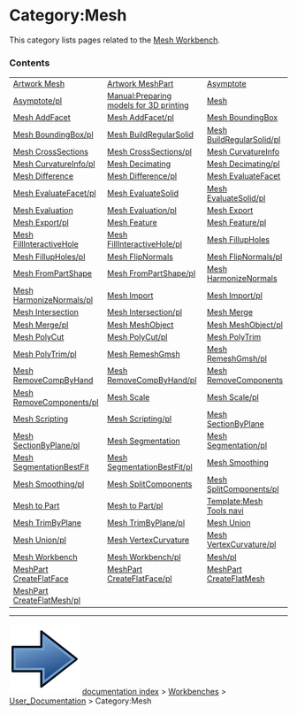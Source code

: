 # Category:Mesh
This category lists pages related to the [Mesh Workbench](Mesh_Workbench.md).

### Contents

|     |     |     |
| --- | --- | --- |
| [Artwork Mesh](Artwork_Mesh.md) | [Artwork MeshPart](Artwork_MeshPart.md) | [Asymptote](Asymptote.md) |
| [Asymptote/pl](Asymptote/pl.md) | [Manual:Preparing models for 3D printing](Manual_Preparing_models_for_3D_printing.md) | [Mesh](Mesh.md) |
| [Mesh AddFacet](Mesh_AddFacet.md) | [Mesh AddFacet/pl](Mesh_AddFacet/pl.md) | [Mesh BoundingBox](Mesh_BoundingBox.md) |
| [Mesh BoundingBox/pl](Mesh_BoundingBox/pl.md) | [Mesh BuildRegularSolid](Mesh_BuildRegularSolid.md) | [Mesh BuildRegularSolid/pl](Mesh_BuildRegularSolid/pl.md) |
| [Mesh CrossSections](Mesh_CrossSections.md) | [Mesh CrossSections/pl](Mesh_CrossSections/pl.md) | [Mesh CurvatureInfo](Mesh_CurvatureInfo.md) |
| [Mesh CurvatureInfo/pl](Mesh_CurvatureInfo/pl.md) | [Mesh Decimating](Mesh_Decimating.md) | [Mesh Decimating/pl](Mesh_Decimating/pl.md) |
| [Mesh Difference](Mesh_Difference.md) | [Mesh Difference/pl](Mesh_Difference/pl.md) | [Mesh EvaluateFacet](Mesh_EvaluateFacet.md) |
| [Mesh EvaluateFacet/pl](Mesh_EvaluateFacet/pl.md) | [Mesh EvaluateSolid](Mesh_EvaluateSolid.md) | [Mesh EvaluateSolid/pl](Mesh_EvaluateSolid/pl.md) |
| [Mesh Evaluation](Mesh_Evaluation.md) | [Mesh Evaluation/pl](Mesh_Evaluation/pl.md) | [Mesh Export](Mesh_Export.md) |
| [Mesh Export/pl](Mesh_Export/pl.md) | [Mesh Feature](Mesh_Feature.md) | [Mesh Feature/pl](Mesh_Feature/pl.md) |
| [Mesh FillInteractiveHole](Mesh_FillInteractiveHole.md) | [Mesh FillInteractiveHole/pl](Mesh_FillInteractiveHole/pl.md) | [Mesh FillupHoles](Mesh_FillupHoles.md) |
| [Mesh FillupHoles/pl](Mesh_FillupHoles/pl.md) | [Mesh FlipNormals](Mesh_FlipNormals.md) | [Mesh FlipNormals/pl](Mesh_FlipNormals/pl.md) |
| [Mesh FromPartShape](Mesh_FromPartShape.md) | [Mesh FromPartShape/pl](Mesh_FromPartShape/pl.md) | [Mesh HarmonizeNormals](Mesh_HarmonizeNormals.md) |
| [Mesh HarmonizeNormals/pl](Mesh_HarmonizeNormals/pl.md) | [Mesh Import](Mesh_Import.md) | [Mesh Import/pl](Mesh_Import/pl.md) |
| [Mesh Intersection](Mesh_Intersection.md) | [Mesh Intersection/pl](Mesh_Intersection/pl.md) | [Mesh Merge](Mesh_Merge.md) |
| [Mesh Merge/pl](Mesh_Merge/pl.md) | [Mesh MeshObject](Mesh_MeshObject.md) | [Mesh MeshObject/pl](Mesh_MeshObject/pl.md) |
| [Mesh PolyCut](Mesh_PolyCut.md) | [Mesh PolyCut/pl](Mesh_PolyCut/pl.md) | [Mesh PolyTrim](Mesh_PolyTrim.md) |
| [Mesh PolyTrim/pl](Mesh_PolyTrim/pl.md) | [Mesh RemeshGmsh](Mesh_RemeshGmsh.md) | [Mesh RemeshGmsh/pl](Mesh_RemeshGmsh/pl.md) |
| [Mesh RemoveCompByHand](Mesh_RemoveCompByHand.md) | [Mesh RemoveCompByHand/pl](Mesh_RemoveCompByHand/pl.md) | [Mesh RemoveComponents](Mesh_RemoveComponents.md) |
| [Mesh RemoveComponents/pl](Mesh_RemoveComponents/pl.md) | [Mesh Scale](Mesh_Scale.md) | [Mesh Scale/pl](Mesh_Scale/pl.md) |
| [Mesh Scripting](Mesh_Scripting.md) | [Mesh Scripting/pl](Mesh_Scripting/pl.md) | [Mesh SectionByPlane](Mesh_SectionByPlane.md) |
| [Mesh SectionByPlane/pl](Mesh_SectionByPlane/pl.md) | [Mesh Segmentation](Mesh_Segmentation.md) | [Mesh Segmentation/pl](Mesh_Segmentation/pl.md) |
| [Mesh SegmentationBestFit](Mesh_SegmentationBestFit.md) | [Mesh SegmentationBestFit/pl](Mesh_SegmentationBestFit/pl.md) | [Mesh Smoothing](Mesh_Smoothing.md) |
| [Mesh Smoothing/pl](Mesh_Smoothing/pl.md) | [Mesh SplitComponents](Mesh_SplitComponents.md) | [Mesh SplitComponents/pl](Mesh_SplitComponents/pl.md) |
| [Mesh to Part](Mesh_to_Part.md) | [Mesh to Part/pl](Mesh_to_Part/pl.md) | [Template:Mesh Tools navi](Template_Mesh_Tools_navi.md) |
| [Mesh TrimByPlane](Mesh_TrimByPlane.md) | [Mesh TrimByPlane/pl](Mesh_TrimByPlane/pl.md) | [Mesh Union](Mesh_Union.md) |
| [Mesh Union/pl](Mesh_Union/pl.md) | [Mesh VertexCurvature](Mesh_VertexCurvature.md) | [Mesh VertexCurvature/pl](Mesh_VertexCurvature/pl.md) |
| [Mesh Workbench](Mesh_Workbench.md) | [Mesh Workbench/pl](Mesh_Workbench/pl.md) | [Mesh/pl](Mesh/pl.md) |
| [MeshPart CreateFlatFace](MeshPart_CreateFlatFace.md) | [MeshPart CreateFlatFace/pl](MeshPart_CreateFlatFace/pl.md) | [MeshPart CreateFlatMesh](MeshPart_CreateFlatMesh.md) |
| [MeshPart CreateFlatMesh/pl](MeshPart_CreateFlatMesh/pl.md) |



---
![](images/Button_right.svg) [documentation index](../README.md) > [Workbenches](Category_Workbenches.md) > [User_Documentation](Category_User_Documentation.md) > Category:Mesh

